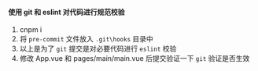 #### 使用 git 和 eslint 对代码进行规范校验
1. cnpm i
2. 将 `pre-commit` 文件放入 `.git\hooks` 目录中
3. 以上是为了 `git` 提交是对必要代码进行 `eslint` 校验
4. 修改 App.vue 和 pages/main/main.vue 后提交验证一下 `git` 验证是否生效



